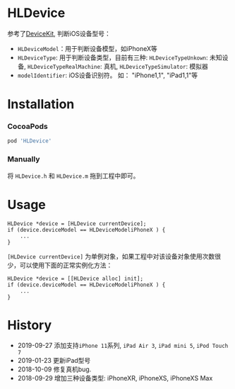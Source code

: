 # HLDevice
参考了[DeviceKit](https://github.com/dennisweissmann/DeviceKit), 判断iOS设备型号：
- `HLDeviceModel`：用于判断设备模型，如iPhoneX等
- `HLDeviceType`: 用于判断设备类型，目前有三种: `HLDeviceTypeUnkown`: 未知设备, `HLDeviceTypeRealMachine`: 真机, `HLDeviceTypeSimulator`: 模拟器
- `modelIdentifier`: iOS设备识别符。 如： "iPhone1,1", "iPad1,1"等

# Installation

### CocoaPods
``` ruby
pod 'HLDevice'
```

### Manually
将 `HLDevice.h` 和 `HLDevice.m` 拖到工程中即可。


# Usage
```objc
HLDevice *device = [HLDevice currentDevice];
if (device.deviceModel == HLDeviceModeliPhoneX ) {
    ...
}
```

`[HLDevice currentDevice]` 为单例对象，如果工程中对该设备对象使用次数很少，可以使用下面的正常实例化方法：



```objc
HLDevice *device = [[HLDevice alloc] init];
if (device.deviceModel == HLDeviceModeliPhoneX ) {
    ...
}
```



# History
- 2019-09-27 添加支持`iPhone 11`系列, `iPad Air 3`, `iPad mini 5`,  `iPod Touch 7`
- 2019-01-23 更新iPad型号
- 2018-10-09 修复真机bug.
- 2018-09-29 增加三种设备类型: iPhoneXR, iPhoneXS, iPhoneXS Max



